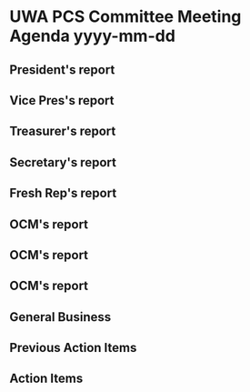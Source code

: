 # UWA PCS Committee Meeting Agenda yyyy-mm-dd

## President's report
## Vice Pres's report
## Treasurer's report
## Secretary's report
## Fresh Rep's report
## OCM's report
## OCM's report
## OCM's report
## General Business
## Previous Action Items
## Action Items 
